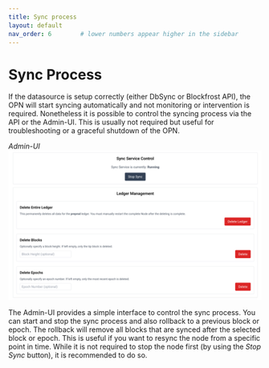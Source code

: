 ```yaml
---
title: Sync process
layout: default
nav_order: 6        # lower numbers appear higher in the sidebar
---
```


# Sync Process

If the datasource is setup correctly (either DbSync or Blockfrost API), the OPN will start syncing automatically and not monitoring or intervention is required.
Nonetheless it is possible to control the syncing process via the API or the Admin-UI. This is usually not required but useful for troubleshooting or a graceful shutdown of the OPN.

*Admin-UI*
![scr8.png](images/scr8.png)

The Admin-UI provides a simple interface to control the sync process. You can start and stop the sync process and also rollback to a previous block or epoch. The rollback will remove all blocks that are synced after the selected block or epoch. This is useful if you want to resync the node from a specific point in time.
While it is not required to stop the node first (by using the *Stop Sync* button), it is recommended to do so. 